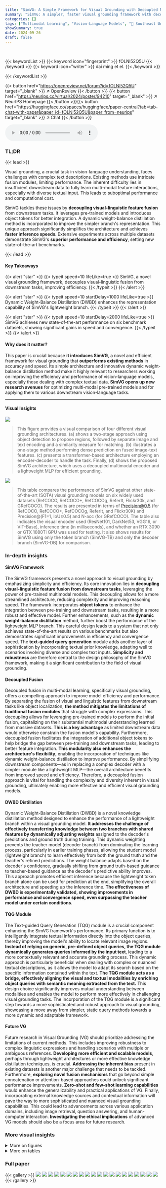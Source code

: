 ```yaml
---
title: "SimVG: A Simple Framework for Visual Grounding with Decoupled Multi-modal Fusion"
summary: "SimVG: A simpler, faster visual grounding framework with decoupled multi-modal fusion, achieving state-of-the-art performance."
categories: []
tags: ["Multimodal Learning", "Vision-Language Models", "🏢 Southeast University",]
showSummary: true
date: 2024-09-26
draft: false
---
```


<br>

{{< keywordList >}}
{{< keyword icon="fingerprint" >}} fOLNl52Q5U {{< /keyword >}}
{{< keyword icon="writer" >}} dai ming et el. {{< /keyword >}}
 
{{< /keywordList >}}

{{< button href="https://openreview.net/forum?id=fOLNl52Q5U" target="_blank" >}}
↗ OpenReview
{{< /button >}}
{{< button href="https://neurips.cc/virtual/2024/poster/94210" target="_blank" >}}
↗ NeurIPS Homepage
{{< /button >}}{{< button href="https://huggingface.co/spaces/huggingface/paper-central?tab=tab-chat-with-paper&paper_id=fOLNl52Q5U&paper_from=neurips" target="_blank" >}}
↗ Chat
{{< /button >}}



<audio controls>
    <source src="https://ai-paper-reviewer.com/fOLNl52Q5U/podcast.wav" type="audio/wav">
    Your browser does not support the audio element.
</audio>


### TL;DR


{{< lead >}}

Visual grounding, a crucial task in vision-language understanding, faces challenges with complex text descriptions. Existing methods use intricate fusion modules, limiting performance. The inherent difficulty lies in insufficient downstream data to fully learn multi-modal feature interactions, especially with diverse textual input.  This leads to suboptimal performance and computational cost. 

SimVG tackles these issues by **decoupling visual-linguistic feature fusion** from downstream tasks.  It leverages pre-trained models and introduces object tokens for better integration. A dynamic weight-balance distillation method is incorporated to improve the simpler branch's representation. This unique approach significantly simplifies the architecture and achieves **faster inference speeds**.  Extensive experiments across multiple datasets demonstrate SimVG's **superior performance and efficiency**, setting new state-of-the-art benchmarks.

{{< /lead >}}


#### Key Takeaways

{{< alert "star" >}}
{{< typeit speed=10 lifeLike=true >}} SimVG, a novel visual grounding framework, decouples visual-linguistic fusion from downstream tasks, improving efficiency. {{< /typeit >}}
{{< /alert >}}

{{< alert "star" >}}
{{< typeit speed=10 startDelay=1000 lifeLike=true >}} Dynamic Weight-Balance Distillation (DWBD) enhances the representation capability of SimVG's lightweight branch. {{< /typeit >}}
{{< /alert >}}

{{< alert "star" >}}
{{< typeit speed=10 startDelay=2000 lifeLike=true >}} SimVG achieves new state-of-the-art performance on six benchmark datasets, showing significant gains in speed and convergence. {{< /typeit >}}
{{< /alert >}}

#### Why does it matter?
This paper is crucial because **it introduces SimVG**, a novel and efficient framework for visual grounding that **outperforms existing methods** in accuracy and speed.  Its simple architecture and innovative dynamic weight-balance distillation method make it highly relevant to researchers working on improving the efficiency and performance of vision-language models, especially those dealing with complex textual data.  **SimVG opens up new research avenues** for optimizing multi-modal pre-trained models and for applying them to various downstream vision-language tasks.

------
#### Visual Insights



![](https://ai-paper-reviewer.com/fOLNl52Q5U/figures_1_1.jpg)

> This figure provides a visual comparison of four different visual grounding architectures.  (a) shows a two-stage approach using object detection to propose regions, followed by separate image and text encoding and a similarity measure for matching. (b) illustrates a one-stage method performing dense prediction on fused image-text features. (c) presents a transformer-based architecture employing an encoder-decoder to handle the task. Finally, (d) shows the proposed SimVG architecture, which uses a decoupled multimodal encoder and a lightweight MLP for efficient grounding.





![](https://ai-paper-reviewer.com/fOLNl52Q5U/tables_6_1.jpg)

> This table compares the performance of SimVG against other state-of-the-art (SOTA) visual grounding models on six widely used datasets (RefCOCO, RefCOCO+, RefCOCOg, ReferIt, Flickr30k, and GRefCOCO).  The results are presented in terms of Precision@0.5 (for RefCOCO, RefCOCO+, RefCOCOg, ReferIt, and Flickr30K) and Precision@(F1=1, IoU≥0.5) and N-acc (for GRefCOCO).  The table also indicates the visual encoder used (ResNet101, DarkNet53, VGG16, or ViT-Base), inference time (in milliseconds), and whether an RTX 3090 or GTX 1080Ti GPU was used for testing.  It also shows results for SimVG using only the token branch (SimVG-TB) and only the decoder branch (SimVG-DB) for comparison.





### In-depth insights


#### SimVG Framework
The SimVG framework presents a novel approach to visual grounding by emphasizing simplicity and efficiency.  Its core innovation lies in **decoupling visual-linguistic feature fusion from downstream tasks**, leveraging the power of pre-trained multimodal models. This decoupling allows for a more streamlined architecture, reducing complexity and improving reasoning speed.  The framework incorporates **object tokens** to enhance the integration between pre-training and downstream tasks, resulting in a more robust and effective model.  Further enhancements, such as the **dynamic weight-balance distillation** method, further boost the performance of the lightweight MLP branch. This careful design leads to a system that not only achieves state-of-the-art results on various benchmarks but also demonstrates significant improvements in efficiency and convergence speed.  The **text-guided query generation** module adds another layer of sophistication by incorporating textual prior knowledge, adapting well to scenarios involving diverse and complex text inputs.  **Simplicity and robustness** are therefore central to the design philosophy of the SimVG framework, making it a significant contribution to the field of visual grounding.

#### Decoupled Fusion
Decoupled fusion in multi-modal learning, specifically visual grounding, offers a compelling approach to improve model efficiency and performance. By separating the fusion of visual and linguistic features from downstream tasks like object localization, **the method mitigates the limitations of traditional fusion modules** that struggle with complex expressions. This decoupling allows for leveraging pre-trained models to perform the initial fusion, capitalizing on their substantial multimodal understanding learned from massive datasets.  **This is a key advantage** as limited downstream data would otherwise constrain the fusion model's capability. Furthermore, decoupled fusion facilitates the integration of additional object tokens to help bridge the gap between pre-training and downstream tasks, leading to better feature integration.  **This modularity also enhances the architecture's flexibility**, enabling the incorporation of techniques like dynamic weight-balance distillation to improve performance. By simplifying downstream components—as in replacing a complex decoder with a simpler module like a lightweight MLP—the overall architecture benefits from improved speed and efficiency.  Therefore, a decoupled fusion approach is vital for handling the complexity and diversity inherent in visual grounding, ultimately enabling more effective and efficient visual grounding models.

#### DWBD Distillation
Dynamic Weight-Balance Distillation (DWBD) is a novel knowledge distillation method designed to enhance the performance of a lightweight branch within a visual grounding model.  **It addresses the challenge of effectively transferring knowledge between two branches with shared features by dynamically adjusting weights** assigned to the decoder's predictions and ground truth during training.  This dynamic weighting prevents the teacher model (decoder branch) from dominating the learning process, particularly in earlier training phases, allowing the student model (lightweight branch) to learn effectively from both the ground truth and the teacher's refined predictions. The weight balance adapts based on the decoder's confidence, gradually shifting from ground truth-based guidance to teacher-based guidance as the decoder's predictive ability improves. This approach promotes efficient inference because the lightweight token branch alone can be used for prediction at the end, simplifying the overall architecture and speeding up the inference time.  **The effectiveness of DWBD is experimentally validated, showing improvements in performance and convergence speed, even surpassing the teacher model under certain conditions.**

#### TQG Module
The Text-guided Query Generation (TQG) module is a crucial component enhancing the SimVG framework's performance.  Its primary function is to intelligently integrate textual information directly into the object queries, thereby improving the model's ability to locate relevant image regions. **Instead of relying on generic, pre-defined object queries, the TQG module dynamically generates queries informed by the input text**, leading to a more contextually relevant and accurate grounding process.  This dynamic approach is particularly beneficial when dealing with complex or nuanced textual descriptions, as it allows the model to adapt its search based on the specific information contained within the text.  **The TQG module acts as a bridge, effectively aligning the visual and textual modalities by enriching object queries with semantic meaning extracted from the text.** This design choice significantly improves mutual understanding between modalities and enables the model to perform more effectively in challenging visual grounding tasks. The incorporation of the TQG module is a significant step towards a more sophisticated and robust approach to visual grounding, showcasing a move away from simpler, static query methods towards a more dynamic and adaptable framework.

#### Future VG
Future research in Visual Grounding (VG) should prioritize addressing the limitations of current methods. This includes improving robustness to complex linguistic expressions and handling scenarios with multiple or ambiguous references. **Developing more efficient and scalable models**, perhaps through lightweight architectures or more effective knowledge distillation techniques, is crucial.  **Addressing the inherent bias** present in existing datasets is another major challenge that needs to be tackled.  Furthermore, **exploring novel fusion mechanisms** that go beyond simple concatenation or attention-based approaches could unlock significant performance improvements.  **Zero-shot and few-shot learning capabilities** would enhance the generalizability and practical applications of VG.  Finally, incorporating external knowledge sources and contextual information will pave the way to more sophisticated and nuanced visual grounding capabilities.  This could lead to advancements across various application domains, including image retrieval, question answering, and human-computer interaction.  **Investigating the ethical implications** of advanced VG models should also be a focus area for future research.


### More visual insights

<details>
<summary>More on figures
</summary>


![](https://ai-paper-reviewer.com/fOLNl52Q5U/figures_1_2.jpg)

> This figure shows the average expression length and the relative improvement of SimVG over Dynamic MDETR on six different visual grounding datasets.  The datasets are ordered from longest average expression length (RefCOCOg) to shortest (Flickr30k).  The results indicate that SimVG shows a more significant improvement on datasets with longer expressions, suggesting that its decoupled multi-modal understanding approach is particularly beneficial for more complex sentences.


![](https://ai-paper-reviewer.com/fOLNl52Q5U/figures_3_1.jpg)

> This figure shows the overall architecture of SimVG, a visual grounding framework. It highlights the multi-modality encoder which processes image, text, and object tokens.  The decoder is split into two branches: a heavier transformer-based decoder branch and a lightweight MLP-based token branch.  A dynamic weight-balance distillation method is employed to train these two branches synchronously, with the decoder branch acting as a teacher to guide the token branch.  The text-guided query generation (TQG) module is also shown, which incorporates text information into object queries.  The figure further illustrates the distillation head, which computes losses to guide the learning process, and how it uses weights to dynamically balance the contributions of the decoder and token branches during training.


![](https://ai-paper-reviewer.com/fOLNl52Q5U/figures_7_1.jpg)

> This figure shows the training curves for three different multimodal pre-training architectures: BEiT-3, CLIP, and ViLT.  The y-axis represents the precision@0.5 metric, a common evaluation metric for visual grounding tasks, indicating the accuracy of the model in locating the correct region of an image given a textual description. The x-axis represents the number of training epochs.  The plot demonstrates that BEiT-3 and ViLT converge significantly faster than CLIP, reaching higher precision scores with fewer training iterations.  This suggests that decoupling multimodal fusion from downstream tasks, as done in BEiT-3 and ViLT, offers benefits in terms of training efficiency.


![](https://ai-paper-reviewer.com/fOLNl52Q5U/figures_8_1.jpg)

> The figure shows the training curves for three different multimodal pre-training architectures (CLIP, ViLT, and BEiT-3) on the RefCOCO dataset, focusing on the convergence speed of Prec@0.5.  It demonstrates that models using decoupled multimodal fusion (ViLT and BEiT-3) converge significantly faster than the CLIP model, which performs only cross-modal alignment.  The faster convergence of BEiT-3 and ViLT suggests the benefit of separating multimodal fusion from downstream tasks in the overall model architecture.


![](https://ai-paper-reviewer.com/fOLNl52Q5U/figures_8_2.jpg)

> This figure shows the curves of the dynamic weight-balance distillation loss (Ldwbd) and the dynamic weight (Wdt) during the training process.  It also displays the accuracy of both the decoder branch (Accdb) and the token branch (Acctb).  The plot illustrates how the loss and weights change over iterations, and how these changes relate to the performance of the two branches. The dynamic weight (Wdt) initially favors the ground truth, shifting towards the decoder branch's prediction as training progresses. This shows the effectiveness of the dynamic weight-balance distillation in balancing the learning between the two branches.


![](https://ai-paper-reviewer.com/fOLNl52Q5U/figures_9_1.jpg)

> This figure shows a detailed overview of the SimVG architecture, highlighting the multi-modality encoder, decoder branch (with transformer layers, multi-head self-attention, and feed-forward network), and token branch (with object token, text-guided query generation, and MLP).  It emphasizes the dynamic weight-balance distillation method used to train both branches synchronously, improving the token branch's performance while maintaining efficiency. The figure shows the loss calculation for both branches, indicating how the decoder branch acts as a teacher to guide the lighter token branch. The diagram illustrates the early and late iterations of training with differing weights to balance the influence of the teacher and ground truth.


![](https://ai-paper-reviewer.com/fOLNl52Q5U/figures_17_1.jpg)

> This figure provides a detailed overview of the SimVG architecture, highlighting its three main components: the multi-modality encoder, the decoder branch, and the token branch.  The multi-modality encoder processes image, text, and object tokens. The decoder branch, similar to DETR's decoder, produces predictions.  The novel token branch, a lightweight MLP, learns from the decoder branch using dynamic weight-balance distillation (DWBD).  The figure also illustrates the TQG (Text-guided Query Generation) module which incorporates textual prior information. Notably, during inference, the lightweight token branch can be used independently for faster processing and reduced model complexity.


![](https://ai-paper-reviewer.com/fOLNl52Q5U/figures_17_2.jpg)

> This figure shows the convergence speed of three different multimodal pretraining architectures (CLIP, ViLT, and BEiT-3) during the training process for visual grounding.  It highlights how decoupling multimodal fusion, as implemented in ViLT and BEIT-3, leads to significantly faster convergence compared to CLIP, which only performs cross-modal alignment.  The y-axis represents the Precision@0.5 metric, and the x-axis represents the number of training epochs. The graph visually demonstrates the improved efficiency of the decoupled methods.


![](https://ai-paper-reviewer.com/fOLNl52Q5U/figures_18_1.jpg)

> The figure shows the box plot of the validation results on the RefCOCO dataset for three different visual grounding models: VGTR, SeqTR, and the proposed SimVG model.  The box plots illustrate the distribution of the Precision@0.5 metric across multiple runs of each model, showing the median, quartiles, and range of the results. The plot visually demonstrates that the proposed SimVG model achieves higher median accuracy and shows better stability (tighter distribution) compared to the other two models.


![](https://ai-paper-reviewer.com/fOLNl52Q5U/figures_19_1.jpg)

> This figure compares four different visual grounding architectures.  (a) Two-Stage: This method uses a detector to generate region proposals, followed by separate image and text encoders and a fusion module that calculates the similarity between features to determine the final grounding.  (b) One-Stage: This architecture performs dense prediction to directly determine the location of the grounding.  (c) Transformer-based: This uses an encoder-decoder structure with transformers to process image and text features before doing grounding. (d) Ours (SimVG):  SimVG uses a multi-modality encoder to process images, text, and object tokens and then employs a lightweight MLP for grounding, separating the fusion and prediction phases.


![](https://ai-paper-reviewer.com/fOLNl52Q5U/figures_20_1.jpg)

> This figure shows the architecture of SimVG, a visual grounding model. It consists of three main parts: a multi-modality encoder, a decoder branch, and a token branch. The multi-modality encoder processes the image, text, and object tokens. The decoder branch is a standard transformer decoder that generates bounding boxes and class predictions. The token branch consists of a lightweight MLP that also produces bounding boxes and class predictions.  A dynamic weight-balance distillation method is used to improve the performance of the token branch by using the decoder branch as a teacher. Text-guided query generation is used to incorporate textual prior information into object queries. During inference, either branch can be used independently, with the token branch preferred for its efficiency.


![](https://ai-paper-reviewer.com/fOLNl52Q5U/figures_21_1.jpg)

> This figure shows four different visual grounding architectures.  (a) illustrates a two-stage approach using a detector for object proposals followed by image and text encoding to find matches. (b) presents a one-stage approach using dense prediction.  (c) shows a transformer-based model using an encoder-decoder structure. (d) is the proposed SimVG architecture, which uses a multi-modality encoder and a lightweight MLP for visual grounding.


</details>




<details>
<summary>More on tables
</summary>


![](https://ai-paper-reviewer.com/fOLNl52Q5U/tables_7_1.jpg)
> This table presents a comparison of different methods' performance on the GRefCOCO dataset for the GREC (general referring expression comprehension) task.  The performance is measured using Precision@(F1@0.5) and N-acc (no-target accuracy), with an IoU threshold of 0.7. The table shows the visual and textual encoders used by each method along with its performance on the validation set and test sets (testA and testB).  SimVG-TB and SimVG-DB represent different variations of the proposed SimVG model.

![](https://ai-paper-reviewer.com/fOLNl52Q5U/tables_7_2.jpg)
> This table compares the performance of SimVG with other state-of-the-art (SOTA) visual grounding models on several benchmark datasets (RefCOCO, RefCOCO+, RefCOCOg, ReferIt, Flickr30K).  It shows the results for different model architectures (two-stage, one-stage, transformer-based), visual encoders (ResNet, DarkNet, ViT), and measures performance using various metrics (val, testA, testB, etc.).  The table also indicates the inference time and the GPU used for testing, clarifying differences in computational efficiency.

![](https://ai-paper-reviewer.com/fOLNl52Q5U/tables_7_3.jpg)
> This table compares the performance of SimVG with other state-of-the-art (SOTA) visual grounding methods across several benchmark datasets (RefCOCO, RefCOCO+, RefCOCOg, ReferIt, Flickr30K).  It shows the performance (val, testA, testB) for each method, specifying the backbone used (ResNet, DarkNet, ViT), and the inference time. The table also highlights the improvements achieved by using only the token branch (SimVG-TB) or decoder branch (SimVG-DB) of the SimVG model.

![](https://ai-paper-reviewer.com/fOLNl52Q5U/tables_8_1.jpg)
> This table presents the ablation study results focusing on the Text-guided Query Generation (TQG) module. It compares the performance of the token branch and decoder branch with and without the TQG module, and with different variations of the TQG module (Baseline, TQG, Mask Max Pool, TQG) to show how the performance improves by incorporating textual information into queries.

![](https://ai-paper-reviewer.com/fOLNl52Q5U/tables_8_2.jpg)
> This table presents the ablation study results focusing on the Dynamic Weight-Balance Distillation (DWBD) module. It compares different distillation methods, including one-stage and two-stage approaches.  The methods are compared based on their performance on the RefCOCO validation set, testA and testB splits. The numbers in parentheses indicate the absolute improvement over the baseline.

![](https://ai-paper-reviewer.com/fOLNl52Q5U/tables_18_1.jpg)
> This table compares the performance of SimVG with other state-of-the-art (SOTA) visual grounding models on four benchmark datasets: RefCOCO, RefCOCO+, RefCOCOg, and ReferIt.  The table shows the performance (in terms of validation and test accuracy) of each model, categorized by whether it is a two-stage, one-stage, or transformer-based approach.  It also lists the backbone network used for the visual encoder (e.g., RN101, DN53, VGG16, ViT-B/16, ViT-B/32), the inference time in milliseconds, and whether the model was tested on a NVIDIA RTX 3090 GPU or a GTX 1080Ti GPU.  The SimVG-TB and SimVG-DB columns show the performance of SimVG using only the token branch and only the decoder branch, respectively.

![](https://ai-paper-reviewer.com/fOLNl52Q5U/tables_18_2.jpg)
> This table compares the performance of SimVG with other state-of-the-art (SOTA) visual grounding methods on several benchmark datasets (RefCOCO, RefCOCO+, RefCOCOg, ReferIt, Flickr30k).  It shows precision scores (val, testA, testB) for different models, along with the type of visual encoder used (RN101, DN53, ViT-B/16, ViT-B/32, ViT-L/32) and the inference time. The table highlights SimVG's improved performance and efficiency compared to two-stage, one-stage, and transformer-based methods.  SimVG-TB and SimVG-DB results show the performance of using either the token or decoder branch independently. The GPU used for testing is also indicated.

</details>




### Full paper

{{< gallery >}}
<img src="https://ai-paper-reviewer.com/fOLNl52Q5U/1.png" class="grid-w50 md:grid-w33 xl:grid-w25" />
<img src="https://ai-paper-reviewer.com/fOLNl52Q5U/2.png" class="grid-w50 md:grid-w33 xl:grid-w25" />
<img src="https://ai-paper-reviewer.com/fOLNl52Q5U/3.png" class="grid-w50 md:grid-w33 xl:grid-w25" />
<img src="https://ai-paper-reviewer.com/fOLNl52Q5U/4.png" class="grid-w50 md:grid-w33 xl:grid-w25" />
<img src="https://ai-paper-reviewer.com/fOLNl52Q5U/5.png" class="grid-w50 md:grid-w33 xl:grid-w25" />
<img src="https://ai-paper-reviewer.com/fOLNl52Q5U/6.png" class="grid-w50 md:grid-w33 xl:grid-w25" />
<img src="https://ai-paper-reviewer.com/fOLNl52Q5U/7.png" class="grid-w50 md:grid-w33 xl:grid-w25" />
<img src="https://ai-paper-reviewer.com/fOLNl52Q5U/8.png" class="grid-w50 md:grid-w33 xl:grid-w25" />
<img src="https://ai-paper-reviewer.com/fOLNl52Q5U/9.png" class="grid-w50 md:grid-w33 xl:grid-w25" />
<img src="https://ai-paper-reviewer.com/fOLNl52Q5U/10.png" class="grid-w50 md:grid-w33 xl:grid-w25" />
<img src="https://ai-paper-reviewer.com/fOLNl52Q5U/11.png" class="grid-w50 md:grid-w33 xl:grid-w25" />
<img src="https://ai-paper-reviewer.com/fOLNl52Q5U/12.png" class="grid-w50 md:grid-w33 xl:grid-w25" />
<img src="https://ai-paper-reviewer.com/fOLNl52Q5U/13.png" class="grid-w50 md:grid-w33 xl:grid-w25" />
<img src="https://ai-paper-reviewer.com/fOLNl52Q5U/14.png" class="grid-w50 md:grid-w33 xl:grid-w25" />
<img src="https://ai-paper-reviewer.com/fOLNl52Q5U/15.png" class="grid-w50 md:grid-w33 xl:grid-w25" />
<img src="https://ai-paper-reviewer.com/fOLNl52Q5U/16.png" class="grid-w50 md:grid-w33 xl:grid-w25" />
<img src="https://ai-paper-reviewer.com/fOLNl52Q5U/17.png" class="grid-w50 md:grid-w33 xl:grid-w25" />
<img src="https://ai-paper-reviewer.com/fOLNl52Q5U/18.png" class="grid-w50 md:grid-w33 xl:grid-w25" />
<img src="https://ai-paper-reviewer.com/fOLNl52Q5U/19.png" class="grid-w50 md:grid-w33 xl:grid-w25" />
<img src="https://ai-paper-reviewer.com/fOLNl52Q5U/20.png" class="grid-w50 md:grid-w33 xl:grid-w25" />
{{< /gallery >}}